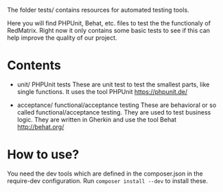 The folder tests/ contains resources for automated testing tools.

Here you will find PHPUnit, Behat, etc. files to test the the
functionaly of RedMatrix. Right now it only contains some basic
tests to see if this can help improve the quality of our project.

# Contents

* unit/           PHPUnit tests
These are unit test to test the smallest parts, like single functions.
It uses the tool PHPUnit https://phpunit.de/

* acceptance/     functional/acceptance testing
These are behavioral or so called functional/acceptance testing. They
are used to test business logic. They are written in Gherkin and use
the tool Behat http://behat.org/

# How to use?
You need the dev tools which are defined in the composer.json in the
require-dev configuration.
Run ```composer install --dev``` to install these.

